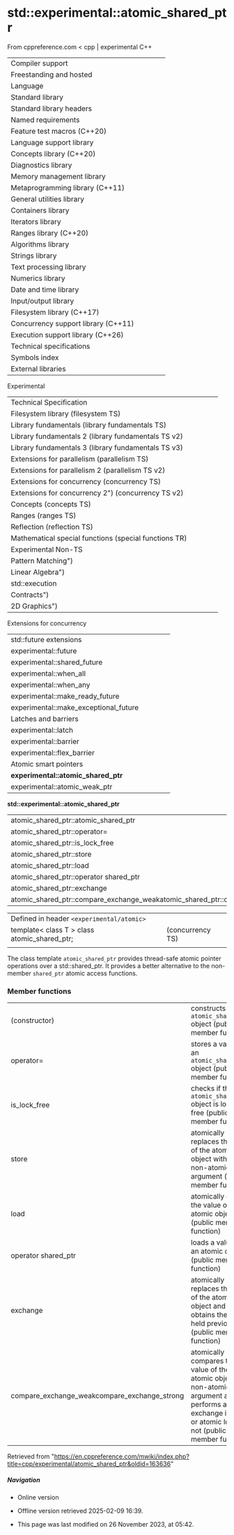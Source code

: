 # std::experimental::atomic_shared_ptr

From cppreference.com
< cpp‎ | experimental
C++

|  |  |  |  |  |
| --- | --- | --- | --- | --- |
| Compiler support | | | | |
| Freestanding and hosted | | | | |
| Language | | | | |
| Standard library | | | | |
| Standard library headers | | | | |
| Named requirements | | | | |
| Feature test macros (C++20) | | | | |
| Language support library | | | | |
| Concepts library (C++20) | | | | |
| Diagnostics library | | | | |
| Memory management library | | | | |
| Metaprogramming library (C++11) | | | | |
| General utilities library | | | | |
| Containers library | | | | |
| Iterators library | | | | |
| Ranges library (C++20) | | | | |
| Algorithms library | | | | |
| Strings library | | | | |
| Text processing library | | | | |
| Numerics library | | | | |
| Date and time library | | | | |
| Input/output library | | | | |
| Filesystem library (C++17) | | | | |
| Concurrency support library (C++11) | | | | |
| Execution support library (C++26) | | | | |
| Technical specifications | | | | |
| Symbols index | | | | |
| External libraries | | | | |

Experimental

|  |  |  |  |  |
| --- | --- | --- | --- | --- |
| Technical Specification | | | | |
| Filesystem library (filesystem TS) | | | | |
| Library fundamentals (library fundamentals TS) | | | | |
| Library fundamentals 2 (library fundamentals TS v2) | | | | |
| Library fundamentals 3 (library fundamentals TS v3) | | | | |
| Extensions for parallelism (parallelism TS) | | | | |
| Extensions for parallelism 2 (parallelism TS v2) | | | | |
| Extensions for concurrency (concurrency TS) | | | | |
| Extensions for concurrency 2") (concurrency TS v2) | | | | |
| Concepts (concepts TS) | | | | |
| Ranges (ranges TS) | | | | |
| Reflection (reflection TS) | | | | |
| Mathematical special functions (special functions TR) | | | | |
| Experimental Non-TS | | | | |
| Pattern Matching") | | | | |
| Linear Algebra") | | | | |
| std::execution | | | | |
| Contracts") | | | | |
| 2D Graphics") | | | | |

Extensions for concurrency

|  |  |  |  |  |
| --- | --- | --- | --- | --- |
| std::future extensions | | | | |
| experimental::future | | | | |
| experimental::shared_future | | | | |
| experimental::when_all | | | | |
| experimental::when_any | | | | |
| experimental::make_ready_future | | | | |
| experimental::make_exceptional_future | | | | |
| Latches and barriers | | | | |
| experimental::latch | | | | |
| experimental::barrier | | | | |
| experimental::flex_barrier | | | | |
| Atomic smart pointers | | | | |
| ****experimental::atomic_shared_ptr**** | | | | |
| experimental::atomic_weak_ptr | | | | |

****std::experimental::atomic_shared_ptr****

|  |  |  |  |  |
| --- | --- | --- | --- | --- |
| atomic_shared_ptr::atomic_shared_ptr | | | | |
| atomic_shared_ptr::operator= | | | | |
| atomic_shared_ptr::is_lock_free | | | | |
| atomic_shared_ptr::store | | | | |
| atomic_shared_ptr::load | | | | |
| atomic_shared_ptr::operator shared_ptr<T> | | | | |
| atomic_shared_ptr::exchange | | | | |
| atomic_shared_ptr::compare_exchange_weakatomic_shared_ptr::compare_exchange_strong | | | | |

|  |  |  |
| --- | --- | --- |
| Defined in header `<experimental/atomic>` |  |  |
| template< class T >  class atomic_shared_ptr; |  | (concurrency TS) |
|  |  |  |

The class template `atomic_shared_ptr` provides thread-safe atomic pointer operations over a std::shared_ptr. It provides a better alternative to the non-member `shared_ptr` atomic access functions.

### Member functions

|  |  |
| --- | --- |
| (constructor) | constructs an `atomic_shared_ptr` object   (public member function) |
| operator= | stores a value into an `atomic_shared_ptr` object   (public member function) |
| is_lock_free | checks if the `atomic_shared_ptr` object is lock-free   (public member function) |
| store | atomically replaces the value of the atomic object with a non-atomic argument   (public member function) |
| load | atomically obtains the value of the atomic object   (public member function) |
| operator shared_ptr<T> | loads a value from an atomic object   (public member function) |
| exchange | atomically replaces the value of the atomic object and obtains the value held previously   (public member function) |
| compare_exchange_weakcompare_exchange_strong | atomically compares the value of the atomic object with non-atomic argument and performs atomic exchange if equal or atomic load if not   (public member function) |

Retrieved from "<https://en.cppreference.com/mwiki/index.php?title=cpp/experimental/atomic_shared_ptr&oldid=163636>"

##### Navigation

- Online version
- Offline version retrieved 2025-02-09 16:39.

- This page was last modified on 26 November 2023, at 05:42.